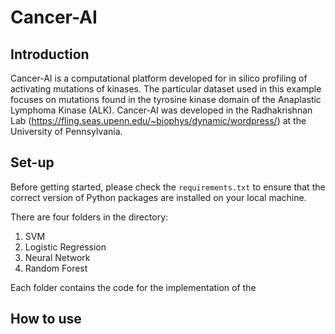 # Cancer-AI
## Introduction 
Cancer-AI is a computational platform developed for in silico profiling of activating mutations of kinases. The particular dataset used in this example focuses on mutations found in the tyrosine kinase domain of the Anaplastic Lymphoma Kinase (ALK). Cancer-AI was developed in the Radhakrishnan Lab (https://fling.seas.upenn.edu/~biophys/dynamic/wordpress/) at the University of Pennsylvania. 

## Set-up 
Before getting started, please check the `requirements.txt` to ensure that the correct version of Python packages are installed on your local machine. 

There are four folders in the directory:  

1. SVM 
2. Logistic Regression
3. Neural Network
4. Random Forest 

Each folder contains the code for the implementation of the 

## How to use


